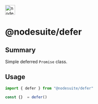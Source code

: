 <img alt="nodesuite" src="https://user-images.githubusercontent.com/65471523/183563697-5401a9f6-efec-4cf3-a907-9ad66721659f.png" height="32" />

# @nodesuite/defer

## Summary

Simple deferred `Promise` class.


## Usage
```typescript
import { defer } from "@nodesuite/defer"

const {}  = defer()

```